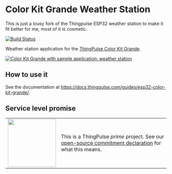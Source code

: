 # Color Kit Grande Weather Station

This is just a lousy fork of the Thingpulse ESP32 weather station to make it fit better for me, most of it is cosmetic.

[![Build Status](https://github.com/ThingPulse/esp32-weather-station-touch/actions/workflows/main.yml/badge.svg)](https://github.com/ThingPulse/esp32-weather-station-touch/actions/workflows/main.yml)

Weather station application for the [ThingPulse Color Kit Grande](https://thingpulse.com/product/esp32-wifi-color-display-kit-grande/).

[![Color Kit Grande with sample application: weather station](https://thingpulse.com/wp-content/uploads/2022/10/ThingPulse-Color-Kit-Grand-with-sample-application.jpg)](https://thingpulse.com/product/esp32-wifi-color-display-kit-grande/)

## How to use it

See the documentation at https://docs.thingpulse.com/guides/esp32-color-kit-grande/.

## Service level promise

<table><tr><td><img src="https://thingpulse.com/assets/ThingPulse-open-source-prime.png" width="150">
</td><td>This is a ThingPulse <em>prime</em> project. See our <a href="https://thingpulse.com/about/open-source-commitment/">open-source commitment declaration</a> for what this means.</td></tr></table>
